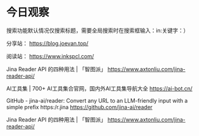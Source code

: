# 今日观察

搜索功能默认情况仅搜索标题，需要全局搜索时在搜索框输入：in:关键字：）  

分享站： https://blog.joevan.top/  

阅读站： https://www.inkspcl.com/  

Jina Reader API 的四种用法 | 「智图派」  https://www.axtonliu.com/jina-reader-api/  

AI工具集 | 700+ AI工具集合官网，国内外AI工具集导航大全  https://ai-bot.cn/  

GitHub - jina-ai/reader: Convert any URL to an LLM-friendly input with a simple prefix https:/r.jina  https://github.com/jina-ai/reader  

Jina Reader API 的四种用法 | 「智图派」  https://www.axtonliu.com/jina-reader-api/  
